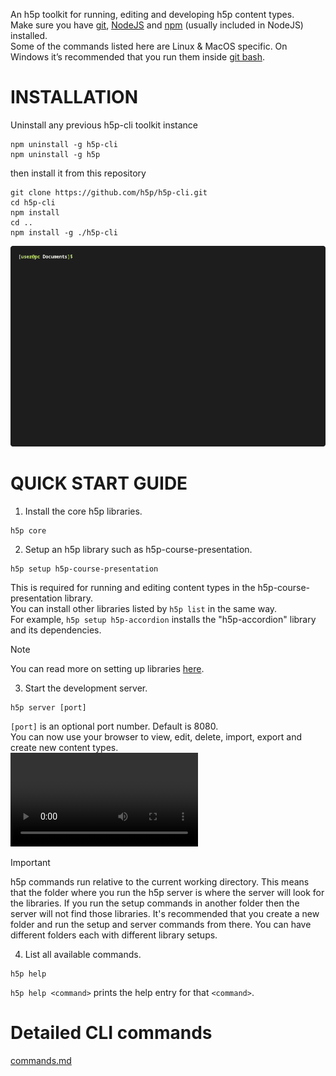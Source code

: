 An h5p toolkit for running, editing and developing h5p content types.  
Make sure you have [git](https://git-scm.com/downloads), [NodeJS](https://nodejs.org/en/download/current) and [npm](https://docs.npmjs.com/downloading-and-installing-node-js-and-npm) (usually included in NodeJS) installed.  
Some of the commands listed here are Linux & MacOS specific. On Windows it’s recommended that you run them inside [git bash](https://git-scm.com/download/win).  

# INSTALLATION

Uninstall any previous h5p-cli toolkit instance
```
npm uninstall -g h5p-cli
npm uninstall -g h5p
```
then install it from this repository
```
git clone https://github.com/h5p/h5p-cli.git
cd h5p-cli
npm install
cd ..
npm install -g ./h5p-cli
```

![installation gif](assets/docs/install.gif)

# QUICK START GUIDE

1. Install the core h5p libraries.
```
h5p core
```
2. Setup an h5p library such as h5p-course-presentation.
```
h5p setup h5p-course-presentation
```
This is required for running and editing content types in the h5p-course-presentation library.  
You can install other libraries listed by `h5p list` in the same way.  
For example, `h5p setup h5p-accordion` installs the "h5p-accordion" library and its dependencies.  
> [!NOTE]
> You can read more on setting up libraries [here](assets/docs/setup.md).
3. Start the development server.
```
h5p server [port]
```
`[port]` is an optional port number. Default is 8080.  
You can now use your browser to view, edit, delete, import, export and create new content types.  
<video src="https://github.com/h5p/h5p-cli/assets/5208532/98bff16a-16a1-494c-bfff-11d95ebfe3dd"></video>
> [!IMPORTANT]
> h5p commands run relative to the current working directory. This means that the folder where you run the h5p server is where the server will look for the libraries. If you run the setup commands in another folder then the server will not find those libraries.
> It's recommended that you create a new folder and run the setup and server commands from there. You can have different folders each with different library setups.
4. List all available commands.
```
h5p help
```
`h5p help <command>` prints the help entry for that `<command>`.  

# Detailed CLI commands

[commands.md](assets/docs/commands.md)
